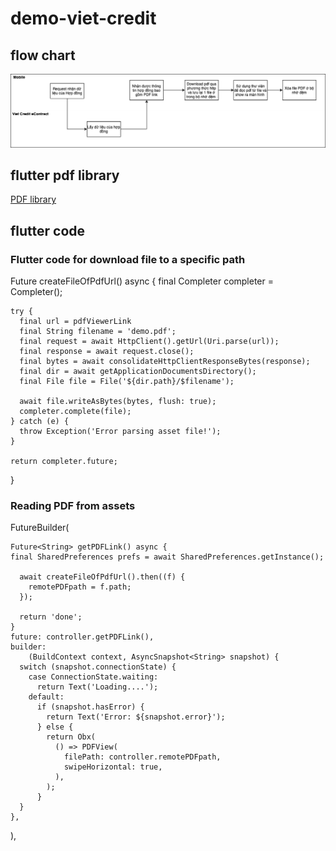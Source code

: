 # demo-viet-credit
## flow chart

![demo](vc-demo.png)


## flutter pdf library
[PDF library](https://pub.dev/packages/flutter_pdfview)
## flutter code

### Flutter code for download file to a specific path
 Future<File> createFileOfPdfUrl() async {
    final Completer<File> completer = Completer();

    try {
      final url = pdfViewerLink
      final String filename = 'demo.pdf';
      final request = await HttpClient().getUrl(Uri.parse(url));
      final response = await request.close();
      final bytes = await consolidateHttpClientResponseBytes(response);
      final dir = await getApplicationDocumentsDirectory();
      final File file = File('${dir.path}/$filename');

      await file.writeAsBytes(bytes, flush: true);
      completer.complete(file);
    } catch (e) {
      throw Exception('Error parsing asset file!');
    }

    return completer.future;
  }
 ### Reading PDF from assets
  
  FutureBuilder<String>(
  
    Future<String> getPDFLink() async {
    final SharedPreferences prefs = await SharedPreferences.getInstance();

      await createFileOfPdfUrl().then((f) {
        remotePDFpath = f.path;
      });

      return 'done';
    }
    future: controller.getPDFLink(),
    builder:
        (BuildContext context, AsyncSnapshot<String> snapshot) {
      switch (snapshot.connectionState) {
        case ConnectionState.waiting:
          return Text('Loading....');
        default:
          if (snapshot.hasError) {
            return Text('Error: ${snapshot.error}');
          } else {
            return Obx(
              () => PDFView(
                filePath: controller.remotePDFpath,
                swipeHorizontal: true,
              ),
            );
          }
      }
    },
  ),
